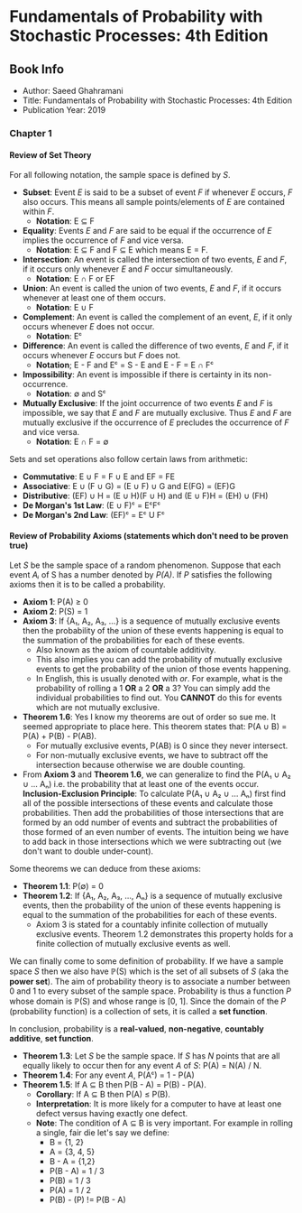 # Fundamentals of Probability with Stochastic Processes: 4th Edition

## Book Info

* Author: Saeed Ghahramani
* Title: Fundamentals of Probability with Stochastic Processes: 4th Edition
* Publication Year: 2019

### Chapter 1

#### Review of Set Theory

For all following notation, the sample space is defined by *S*.

* **Subset**: Event *E* is said to be a subset of event *F* if whenever *E* occurs, *F* also occurs. This means all sample points/elements of *E* are contained within *F*.
  * **Notation**: E ⊆ F
* **Equality**: Events *E* and *F* are said to be equal if the occurrence of *E* implies the occurrence of *F* and vice versa.
  * **Notation**: E ⊆ F and F ⊆ E which means E = F.
* **Intersection**: An event is called the intersection of two events, *E* and *F*, if it occurs only whenever *E* and *F* occur simultaneously.
  * **Notation**: E ∩ F or EF
* **Union**: An event is called the union of two events, *E* and *F*, if it occurs whenever at least one of them occurs.
  * **Notation**: E ∪ F
* **Complement**: An event is called the complement of an event, *E*, if it only occurs whenever *E* does not occur.
  * **Notation**: Eᶜ
* **Difference**: An event is called the difference of two events, *E* and *F*, if it occurs whenever *E* occurs but *F* does not.
  * **Notation**; E - F and Eᶜ = S - E and E - F = E ∩ Fᶜ
* **Impossibility**: An event is impossible if there is certainty in its non-occurrence.
  * **Notation**: ∅ and Sᶜ
* **Mutually Exclusive**: If the joint occurrence of two events *E* and *F* is impossible, we say that *E* and *F* are mutually exclusive. Thus *E* and *F* are mutually exclusive if the occurrence of *E* precludes the occurrence of *F* and vice versa.
  * **Notation**: E ∩ F = ∅

Sets and set operations also follow certain laws from arithmetic:

* **Commutative**: E ∪ F = F ∪ E and EF = FE
* **Associative**: E ∪ (F ∪ G) = (E ∪ F) ∪ G and E(FG) = (EF)G
* **Distributive**: (EF) ∪ H = (E ∪ H)(F ∪ H) and (E ∪ F)H = (EH) ∪ (FH)
* **De Morgan's 1st Law**: (E ∪ F)ᶜ = EᶜFᶜ
* **De Morgan's 2nd Law**: (EF)ᶜ = Eᶜ U Fᶜ

#### Review of Probability Axioms (statements which don't need to be proven true)

Let *S* be the sample space of a random phenomenon. Suppose that each event *Aᵢ* of S has a number denoted by *P(A)*. If *P* satisfies the following axioms then it is to be called a probability.

* **Axiom 1**: P(A) ≥ 0
* **Axiom 2**: P(S) = 1
* **Axiom 3**: If {A₁, A₂, A₃, ...} is a sequence of mutually exclusive events then the probability of the union of these events happening is equal to the summation of the probabilities for each of these events.
  * Also known as the axiom of countable additivity.
  * This also implies you can add the probability of mutually exclusive events to get the probability of the union of those events happening.
  * In English, this is usually denoted with *or*. For example, what is the probability of rolling a 1 **OR** a 2 **OR** a 3? You can simply add the individual probabilities to find out. You **CANNOT** do this for events which are not mutually exclusive.
* **Theorem 1.6**: Yes I know my theorems are out of order so sue me. It seemed appropriate to place here. This theorem states that: P(A ∪ B) = P(A) + P(B) - P(AB).
  * For mutually exclusive events, P(AB) is 0 since they never intersect.
  * For non-mutually exclusive events, we have to subtract off the intersection because otherwise we are double counting.
* From **Axiom 3** and **Theorem 1.6**, we can generalize to find the P(A₁ ∪ A₂ ∪ ... Aₙ) i.e. the probability that at least one of the events occur. **Inclusion-Exclusion Principle**: To calculate P(A₁ ∪ A₂ ∪ ... Aₙ) first find all of the possible intersections of these events and calculate those probabilities. Then add the probabilities of those intersections that are formed by an odd number of events and subtract the probabilities of those formed of an even number of events. The intuition being we have to add back in those intersections which we were subtracting out (we don't want to double under-count).

Some theorems we can deduce from these axioms:

* **Theorem 1.1**: P(∅) = 0
* **Theorem 1.2**: If {A₁, A₂, A₃, ..., Aₙ} is a sequence of mutually exclusive events, then the probability of the union of these events happening is equal to the summation of the probabilities for each of these events.
  * Axiom 3 is stated for a countably infinite collection of mutually exclusive events. Theorem 1.2 demonstrates this property holds for a finite collection of mutually exclusive events as well.

We can finally come to some definition of probability. If we have a sample space *S* then we also have ℙ(S) which is the set of all subsets of *S* (aka the **power set**). The aim of probability theory is to associate a number between 0 and 1 to every subset of the sample space. Probability is thus a function *P* whose domain is ℙ(S) and whose range is [0, 1]. Since the domain of the *P* (probability function) is a collection of sets, it is called a **set function**.

In conclusion, probability is a **real-valued**, **non-negative**, **countably additive**, **set function**.

* **Theorem 1.3**: Let *S* be the sample space. If *S* has *N* points that are all equally likely to occur then for any event *A* of *S*: P(A) = N(A) / N.
* **Theorem 1.4**: For any event *A*, P(Aᶜ) = 1 - P(A)
* **Theorem 1.5**: If A ⊆ B then P(B - A) = P(B) - P(A).
  * **Corollary**: If A ⊆ B then P(A) ≤ P(B).
  * **Interpretation**: It is more likely for a computer to have at least one defect versus having exactly one defect.
  * **Note**: The condition of A ⊆ B is very important. For example in rolling a single, fair die let's say we define:
    * B = {1, 2}
    * A = {3, 4, 5}
    * B - A = {1,2}
    * P(B - A) = 1 / 3
    * P(B) = 1 / 3
    * P(A) = 1 / 2
    * P(B) - (P) != P(B - A)